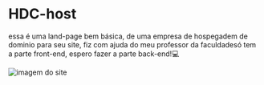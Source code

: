 # HDC-host
 essa é uma land-page  bem básica, de uma empresa de hospegadem de dominio para seu site, fiz com ajuda do meu professor da faculdadesó tem a parte front-end, espero fazer a parte back-end!💻

 ![imagem do site](https://drive.google.com/file/d/1r8UuntC8ARczIlldFnKwpwwpyOeeEBxf/view?usp=drive_link)